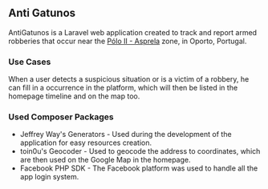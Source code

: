 ## Anti Gatunos

AntiGatunos is a Laravel web application created to track and report armed robberies that occur near the [Pólo II - Asprela](https://sigarra.up.pt/up/pt/web_base.gera_pagina?p_pagina=1005841) zone, in Oporto, Portugal.

### Use Cases

When a user detects a suspicious situation or is a victim of a robbery, he can fill in a occurrence in the platform, which will then be listed in the homepage timeline and on the map too.

### Used Composer Packages

* Jeffrey Way's Generators - Used during the development of the application for easy resources creation.
* toin0u's Geocoder - Used to geocode the address to coordinates, which are then used on the Google Map in the homepage.
* Facebook PHP SDK - The Facebook platform was used to handle all the app login system.
